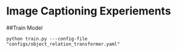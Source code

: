 # Image Captioning Experiements
##Train Model
```
python train.py ---config-file "configs/object_relation_transformer.yaml"
```
